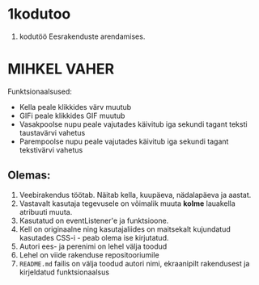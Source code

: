 # 1kodutoo
1. kodutöö Eesrakenduste arendamises.



# MIHKEL VAHER


Funktsionaalsused: 
* Kella peale klikkides värv muutub
* GIFi peale klikkides GIF muutub
* Vasakpoolse nupu peale vajutades käivitub iga sekundi tagant teksti taustavärvi vahetus
* Parempoolse nupu peale vajutades käivitub iga sekundi tagant tekstivärvi vahetus



## Olemas:

1. Veebirakendus töötab. Näitab kella, kuupäeva, nädalapäeva ja aastat.
1. Vastavalt kasutaja tegevusele on võimalik muuta **kolme** lauakella atribuuti muuta.
1. Kasutatud on eventListener'e ja funktsioone.
1. Kell on originaalne ning kasutajaliides on maitsekalt kujundatud kasutades CSS-i - peab olema ise kirjutatud. 
1. Autori ees- ja perenimi on lehel välja toodud
1. Lehel on viide rakenduse repositooriumile
1. `README.md` failis on välja toodud autori nimi, ekraanipilt rakendusest ja kirjeldatud funktsionaalsus

